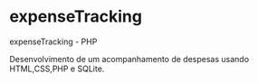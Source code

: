 # expenseTracking
expenseTracking - PHP

Desenvolvimento de um acompanhamento de despesas usando HTML,CSS,PHP e SQLite.
